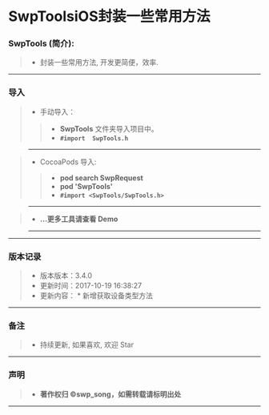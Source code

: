 # SwpToolsiOS封装一些常用方法


### SwpTools (简介):

> * 封装一些常用方法, 开发更简便，效率.

-------


### 导入
> * 手动导入：
> 
>> * **SwpTools** 文件夹导入项目中。
>> * **`#import  SwpTools.h`**

> -------

> * CocoaPods 导入:
> 
>> * **pod search SwpRequest**
>> * **pod 'SwpTools'**
>> * **`#import <SwpTools/SwpTools.h>`**

> -------

> * **...更多工具请查看 Demo**

> -------

-------


### 版本记录

> * 版本版本：3.4.0
> * 更新时间：2017-10-19 16:38:27
> * 更新内容：
    * 新增获取设备类型方法

-------




### 备注

> * 持续更新, 如果喜欢, 欢迎 Star

-------

### 声明

 > * **著作权归 ©swp_song，如需转载请标明出处**

-------

